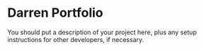 # Darren Portfolio

You should put a description of your project here, plus any setup instructions for other developers, if necessary.